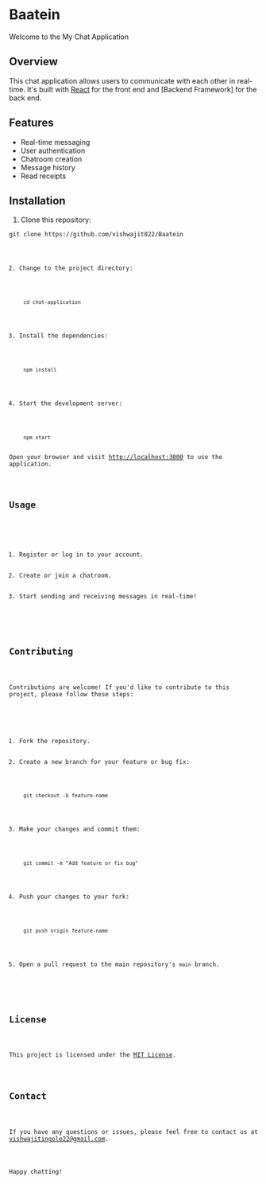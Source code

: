 <!DOCTYPE html>
<html>
<head>
    <meta charset="UTF-8">
</head>
<body>
    <h1>Baatein</h1>
    <p>Welcome to the My Chat Application</p>
    <h2>Overview</h2>
    <p>This chat application allows users to communicate with each other in real-time. It's built with <a
            href="https://reactjs.org/">React</a> for the front end and [Backend Framework] for the back end.</p>
    <h2>Features</h2>
    <ul>
        <li>Real-time messaging</li>
        <li>User authentication</li>
        <li>Chatroom creation</li>
        <li>Message history</li>
        <li>Read receipts</li>
    </ul>
    <h2>Installation</h2>
    <ol>
        <li>Clone this repository:</li>
    </ol>
    <code>git clone https://github.com/vishwajit022/Baatein
    <ol start="2">
        <li>Change to the project directory:</li>
    </ol>
    <code>cd chat-application</code>
    <ol start="3">
        <li>Install the dependencies:</li>
    </ol>
    <code>npm install</code>
    <ol start="4">
        <li>Start the development server:</li>
    </ol>
    <code>npm start</code>
    <p>Open your browser and visit <a href="http://localhost:3000">http://localhost:3000</a> to use the application.</p>
    <h2>Usage</h2>
    <ol>
        <li>Register or log in to your account.</li>
        <li>Create or join a chatroom.</li>
        <li>Start sending and receiving messages in real-time!</li>
    </ol>
    <h2>Contributing</h2>
    <p>Contributions are welcome! If you'd like to contribute to this project, please follow these steps:</p>
    <ol>
        <li>Fork the repository.</li>
        <li>Create a new branch for your feature or bug fix:</li>
    </ol>
    <code>git checkout -b feature-name</code>
    <ol start="3">
        <li>Make your changes and commit them:</li>
    </ol>
    <code>git commit -m "Add feature or fix bug"</code>
    <ol start="4">
        <li>Push your changes to your fork:</li>
    </ol>
    <code>git push origin feature-name</code>
    <ol start="5">
        <li>Open a pull request to the main repository's <code>main</code> branch.</li>
    </ol>
    <h2>License</h2>
    <p>This project is licensed under the <a href="LICENSE">MIT License</a>.</p>
    <h2>Contact</h2>
    <p>If you have any questions or issues, please feel free to contact us at <a
            href="mailto:vishwajitingole22@gmail.com">vishwajitingole22@gmail.com</a>.</p>
    <p>Happy chatting!</p>
</body>
</html>
